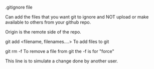 .gitignore file 


 Can add the files that you want git to ignore and NOT upload or make
 available to others from your github repo.

 Origin is the remote side of the repo.

 git add <filename, filenames....>
 To add files to git

 git rm -f <filename>
 To remove a file from git   the  -f is for "force"

 This line is to simulate a change done by another user.
